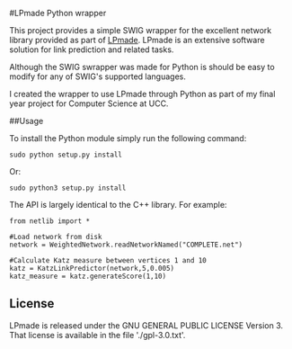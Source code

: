 #LPmade Python wrapper

This project provides a simple SWIG wrapper for the excellent network library provided as part of [LPmade](https://github.com/rlichtenwalter/LPmade). LPmade is an extensive software solution for link prediction and related tasks. 

Although the SWIG swrapper was made for Python is should be easy to modify for any of SWIG's supported languages.

I created the wrapper to use LPmade through Python as part of my final year project for Computer Science at UCC.

##Usage

To install the Python module simply run the following command:

``sudo python setup.py install``

Or:

``sudo python3 setup.py install``

The API is largely identical to the C++ library. For example:

```
from netlib import *

#Load network from disk
network = WeightedNetwork.readNetworkNamed("COMPLETE.net")

#Calculate Katz measure between vertices 1 and 10
katz = KatzLinkPredictor(network,5,0.005)
katz_measure = katz.generateScore(1,10)
```

## License

LPmade is released under the GNU GENERAL PUBLIC LICENSE Version 3. That license is available in the file './gpl-3.0.txt'.
